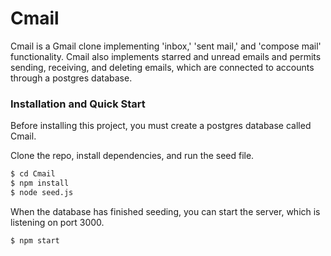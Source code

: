 # Cmail

Cmail is a Gmail clone implementing 'inbox,' 'sent mail,' and 'compose mail' functionality.  Cmail also implements starred and unread emails and permits sending, receiving, and deleting emails, which are connected to accounts through a postgres database.

### Installation and Quick Start

Before installing this project, you must create a postgres database called Cmail.

Clone the repo, install dependencies, and run the seed file.

```bash
$ cd Cmail
$ npm install
$ node seed.js
```

When the database has finished seeding, you can start the server, which is listening on port 3000.

```bash
$ npm start
```
